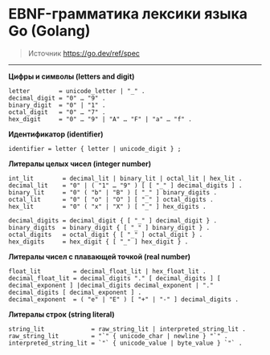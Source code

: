 # EBNF-грамматика лексики языка Go (Golang)

> Источник https://go.dev/ref/spec

<hr>

__Цифры и символы (letters and digit)__
```
letter        = unicode_letter | "_" .
decimal_digit = "0" … "9" .
binary_digit  = "0" | "1" .
octal_digit   = "0" … "7" .
hex_digit     = "0" … "9" | "A" … "F" | "a" … "f" .
```

__Идентификатор (identifier)__  
```
identifier = letter { letter | unicode_digit } ;
```

__Литералы целых чисел (integer number)__  
```
int_lit        = decimal_lit | binary_lit | octal_lit | hex_lit .
decimal_lit    = "0" | ( "1" … "9" ) [ [ "_" ] decimal_digits ] .
binary_lit     = "0" ( "b" | "B" ) [ "_" ] binary_digits .
octal_lit      = "0" [ "o" | "O" ] [ "_" ] octal_digits .
hex_lit        = "0" ( "x" | "X" ) [ "_" ] hex_digits .

decimal_digits = decimal_digit { [ "_" ] decimal_digit } .
binary_digits  = binary_digit { [ "_" ] binary_digit } .
octal_digits   = octal_digit { [ "_" ] octal_digit } .
hex_digits     = hex_digit { [ "_" ] hex_digit } .
```

__Литералы чисел с плавающей точкой (real number)__
```
float_lit         = decimal_float_lit | hex_float_lit .
decimal_float_lit = decimal_digits "." [ decimal_digits ] [ decimal_exponent ] |decimal_digits decimal_exponent | "." decimal_digits [ decimal_exponent ] .
decimal_exponent  = ( "e" | "E" ) [ "+" | "-" ] decimal_digits .
```


__Литералы строк (string literal)__
```
string_lit             = raw_string_lit | interpreted_string_lit .
raw_string_lit         = "`" { unicode_char | newline } "`" .
interpreted_string_lit = `"` { unicode_value | byte_value } `"` .
```

